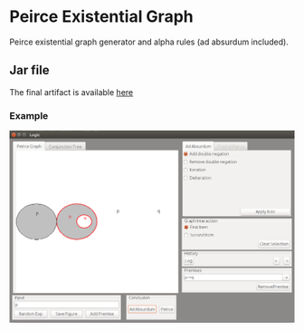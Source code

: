 # Peirce Existential Graph

Peirce existential graph generator and alpha rules (ad absurdum included).

## Jar file
The final artifact is available [here](/extra/Logic.jar)

### Example

![example](/extra/peirceExample.png)
